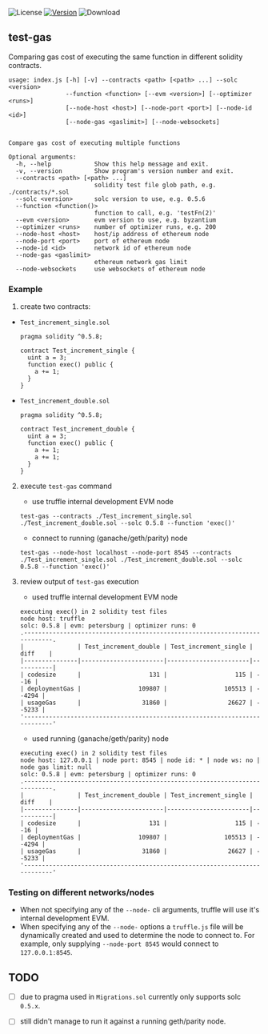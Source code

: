 ![License](https://img.shields.io/github/license/rmi7/test-gas.svg?style=flat-square)
[![Version](https://img.shields.io/npm/v/test-gas.svg?style=flat-square&label=version)](https://www.npmjs.com/package/test-gas)
![Download](https://img.shields.io/npm/dt/test-gas.svg)

## test-gas

Comparing gas cost of executing the same function in different solidity contracts.

```
usage: index.js [-h] [-v] --contracts <path> [<path> ...] --solc <version>
                --function <function> [--evm <version>] [--optimizer <runs>]
                [--node-host <host>] [--node-port <port>] [--node-id <id>]
                [--node-gas <gaslimit>] [--node-websockets]


Compare gas cost of executing multiple functions

Optional arguments:
  -h, --help            Show this help message and exit.
  -v, --version         Show program's version number and exit.
  --contracts <path> [<path> ...]
                        solidity test file glob path, e.g. ./contracts/*.sol
  --solc <version>      solc version to use, e.g. 0.5.6
  --function <function()>
                        function to call, e.g. 'testFn(2)'
  --evm <version>       evm version to use, e.g. byzantium
  --optimizer <runs>    number of optimizer runs, e.g. 200
  --node-host <host>    host/ip address of ethereum node
  --node-port <port>    port of ethereum node
  --node-id <id>        network id of ethereum node
  --node-gas <gaslimit>
                        ethereum network gas limit
  --node-websockets     use websockets of ethereum node                     
```

### Example

1. create two contracts:

  - `Test_increment_single.sol`
    ```Solidity
    pragma solidity ^0.5.8;

    contract Test_increment_single {
      uint a = 3;
      function exec() public {
        a += 1;
      }
    } 
    ```
  - `Test_increment_double.sol`
    ```Solidity
    pragma solidity ^0.5.8;

    contract Test_increment_double {
      uint a = 3;
      function exec() public {
        a += 1;
        a += 1;
      }
    } 
    ```

2. execute `test-gas` command

    - use truffle internal development EVM node
    ```
    test-gas --contracts ./Test_increment_single.sol ./Test_increment_double.sol --solc 0.5.8 --function 'exec()'
    ```
    
    - connect to running (ganache/geth/parity) node
    
    ```
    test-gas --node-host localhost --node-port 8545 --contracts ./Test_increment_single.sol ./Test_increment_double.sol --solc 0.5.8 --function 'exec()' 
    ```
    
3. review output of `test-gas` execution
    - used truffle internal development EVM node
    ```
    executing exec() in 2 solidity test files
    node host: truffle
    solc: 0.5.8 | evm: petersburg | optimizer runs: 0
    .---------------------------------------------------------------------------.
    |               | Test_increment_double | Test_increment_single |   diff    |
    |---------------|-----------------------|-----------------------|-----------|
    | codesize      |                   131 |                   115 | -     -16 |
    | deploymentGas |                109807 |                105513 | -   -4294 |
    | usageGas      |                 31860 |                 26627 | -   -5233 |
    '---------------------------------------------------------------------------'
    ```
    - used running (ganache/geth/parity) node
    ```
    executing exec() in 2 solidity test files
    node host: 127.0.0.1 | node port: 8545 | node id: * | node ws: no | node gas limit: null
    solc: 0.5.8 | evm: petersburg | optimizer runs: 0
    .---------------------------------------------------------------------------.
    |               | Test_increment_double | Test_increment_single |   diff    |
    |---------------|-----------------------|-----------------------|-----------|
    | codesize      |                   131 |                   115 | -     -16 |
    | deploymentGas |                109807 |                105513 | -   -4294 |
    | usageGas      |                 31860 |                 26627 | -   -5233 |
    '---------------------------------------------------------------------------'
    ```
    
### Testing on different networks/nodes

- When not specifying any of the `--node-` cli arguments, truffle will use it's internal development EVM.
- When specifying any of the `--node-` options a `truffle.js` file will be dynamically created and used to determine the node to connect to. For example, only supplying `--node-port 8545` would connect to `127.0.0.1:8545`.

## TODO

- [ ] due to pragma used in `Migrations.sol` currently only supports solc `0.5.x`.
- [ ] still didn't manage to run it against a running geth/parity node.


